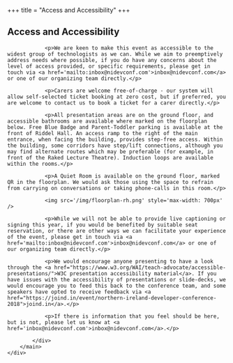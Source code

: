 +++
title = "Access and Accessibility"
+++

<section class="row">
    <div class="main-container">
        <a id="top"></a>
        <main class="container generic">
            <div class="col-md-12 main">
                <h1>Access and Accessibility</h1>

                <p>We are keen to make this event as accessible to the widest group of technologists as we can. While we aim to preemptively address needs where possible, if you do have any concerns about the level of access provided, or specific requirements, please get in touch via <a href='mailto:inbox@nidevconf.com'>inbox@nidevconf.com</a> or one of our organizing team directly.</p>

                <p>Carers are welcome free-of-charge - our system will allow self-selected ticket booking at zero cost, but if preferred, you are welcome to contact us to book a ticket for a carer directly.</p>

                <p>All presentation areas are on the ground floor, and accessible bathrooms are available where marked on the floorplan below. Free Blue Badge and Parent-Toddler parking is available at the front of Riddel Hall. An access ramp to the right of the main entrance, when facing the building, provides step-free access. Within the building, some corridors have step/lift connections, although you may find alternate routes which may be preferable (for example, in front of the Raked Lecture Theatre). Induction loops are available within the rooms.</p>

                <p>A Quiet Room is available on the ground floor, marked QR in the floorplan. We would ask those using the space to refrain from carrying on conversations or taking phone-calls in this room.</p>

                <img src='/img/floorplan-rh.png' style='max-width: 700px' />

                <p>While we will not be able to provide live captioning or signing this year, if you would be benefited by suitable seat reservation, or there are other ways we can facilitate your experience of the event, please get in touch via <a href='mailto:inbox@nidevconf.com'>inbox@nidevconf.com</a> or one of our organizing team directly.</p>

                <p>We would encourage anyone presenting to have a look through the <a href="https://www.w3.org/WAI/teach-advocate/accessible-presentations/">W3C presentation accessibility material</a>. If you have issues with the accessibility of presentations or slide-decks, we would encourage you to feed this back to the conference team, and some speakers have opted to receive feedback via <a href="https://joind.in/event/northern-ireland-developer-conference-2018">joind.in</a>.</p>

                <p>If there is information that you feel should be here, but is not, please let us know at <a href='inbox@nidevconf.com'>inbox@nidevconf.com</a>.</p>

            </div>
        </main>
    </div>
</section>
